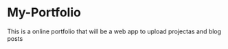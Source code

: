 # My-Portfolio
This is a online portfolio that will be a web app to upload projectas and blog posts
